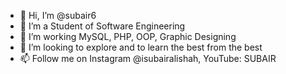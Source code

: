 - 👋 Hi, I’m @subair6
- 👀 I’m a Student of Software Engineering
- 🌱 I’m working MySQL, PHP, OOP, Graphic Designing
- 💞️ I’m looking to explore and to learn the best from the best
- 📫 Follow me on Instagram @isubairalishah, YouTube: SUBAIR
<!---
subair6/subair6 is a ✨ special ✨ repository because its `README.md` (this file) appears on your GitHub profile.
You can click the Preview link to take a look at your changes.
--->
